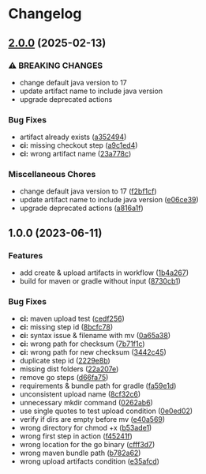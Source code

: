 # Changelog

## [2.0.0](https://github.com/lgdd/liferay-build-action/compare/v1.0.0...v2.0.0) (2025-02-13)


### ⚠ BREAKING CHANGES

* change default java version to 17
* update artifact name to include java version
* upgrade deprecated actions

### Bug Fixes

* artifact already exists ([a352494](https://github.com/lgdd/liferay-build-action/commit/a35249465ac1f267a7fe132f0ce71bd4874e830d))
* **ci:** missing checkout step ([a9c1ed4](https://github.com/lgdd/liferay-build-action/commit/a9c1ed44ccb4e873dbde7305dab26b446af6d4ce))
* **ci:** wrong artifact name ([23a778c](https://github.com/lgdd/liferay-build-action/commit/23a778c6ea8734d701d09dbbc36d089f67f3ed4e))


### Miscellaneous Chores

* change default java version to 17 ([f2bf1cf](https://github.com/lgdd/liferay-build-action/commit/f2bf1cfef552e22c56bc077cc97e585846334e88))
* update artifact name to include java version ([e06ce39](https://github.com/lgdd/liferay-build-action/commit/e06ce396cf35fb213b6ede5f7edc961c0bb9fb0b))
* upgrade deprecated actions ([a816a1f](https://github.com/lgdd/liferay-build-action/commit/a816a1f145f4a526e264afd077e91096753a1e25))

## 1.0.0 (2023-06-11)


### Features

* add create & upload artifacts in workflow ([1b4a267](https://github.com/lgdd/liferay-build-action/commit/1b4a2676d32402b5134aef273aef692c13c5b2ca))
* build for maven or gradle without input ([8730cb1](https://github.com/lgdd/liferay-build-action/commit/8730cb158194f5a41a90d5d51ab8f22b07dbc9f9))


### Bug Fixes

* **ci:** maven upload test ([cedf256](https://github.com/lgdd/liferay-build-action/commit/cedf256c7dca5c9f621e0c541131be44df97d19e))
* **ci:** missing step id ([8bcfc78](https://github.com/lgdd/liferay-build-action/commit/8bcfc785f27d071478e3f5cf67bd113c27c1a996))
* **ci:** syntax issue & filename with mv ([0a65a38](https://github.com/lgdd/liferay-build-action/commit/0a65a389cfa65cd68c82b98b984befae2e1f584e))
* **ci:** wrong path for checksum ([7b71f1c](https://github.com/lgdd/liferay-build-action/commit/7b71f1cf7fe1bec09b3a5d90cb71dd82edd3d5c4))
* **ci:** wrong path for new checksum ([3442c45](https://github.com/lgdd/liferay-build-action/commit/3442c4564dd0766a621f881c06ffe81b5817fce1))
* duplicate step id ([2229e8b](https://github.com/lgdd/liferay-build-action/commit/2229e8befd51d2141699bdcea4ec87f07e9a383f))
* missing dist folders ([22a207e](https://github.com/lgdd/liferay-build-action/commit/22a207e576b7ca33a38c74c602b6fbe6f8e073f3))
* remove go steps ([d66fa75](https://github.com/lgdd/liferay-build-action/commit/d66fa75182d789100c3f989184e89393e64cd962))
* requirements & bundle path for gradle ([fa59e1d](https://github.com/lgdd/liferay-build-action/commit/fa59e1d1eb500c2b86aa0a74439c76c7ce0e6d97))
* unconsistent upload name ([8cf32c6](https://github.com/lgdd/liferay-build-action/commit/8cf32c669ca58c934dd4d8ddd722ce4f2c23368d))
* unnecessary mkdir command ([0262ab6](https://github.com/lgdd/liferay-build-action/commit/0262ab69fc268996662681be29e3d2358c091cfe))
* use single quotes to test upload condition ([0e0ed02](https://github.com/lgdd/liferay-build-action/commit/0e0ed02fce96218bb10ecacdc13ad9ab7fa11e33))
* verify if dirs are empty before mv ([e40a569](https://github.com/lgdd/liferay-build-action/commit/e40a569ca8c9672ae59262097bcac01def76a40f))
* wrong directory for chmod +x ([b53ade1](https://github.com/lgdd/liferay-build-action/commit/b53ade11b4a780cca11cd94b547fae4ae1105bd4))
* wrong first step in action ([f45241f](https://github.com/lgdd/liferay-build-action/commit/f45241f198b4f5642f1b169329e0410cf8f01b5d))
* wrong location for the go binary ([cfff3d7](https://github.com/lgdd/liferay-build-action/commit/cfff3d7233d3798b69a15f0e55aa04168dd39475))
* wrong maven bundle path ([b782a62](https://github.com/lgdd/liferay-build-action/commit/b782a6222e6835c793be32f13a5b72ff12b5836b))
* wrong upload artifacts condition ([e35afcd](https://github.com/lgdd/liferay-build-action/commit/e35afcdf912d41a5aa65c77e7f91dd209a72937c))
